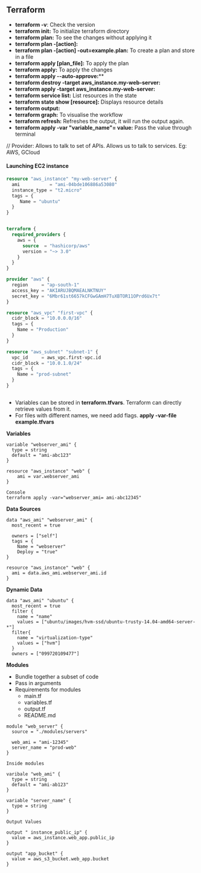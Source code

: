 ## Terraform

- **terraform -v**: Check the version
- **terraform init:** To initialize terraform directory
- **terraform plan:** To see the changes without applying it
- **terraform plan -[action]:**
- **terraform plan -[action] -out=example.plan:** To create a plan and store in a file
- **terraform apply [plan_file]:** To apply the plan
- **terraform apply:** To apply the changes
- **terraform apply --auto-approve:****
- **terraform destroy -target aws_instance.my-web-server:**
- **terraform apply -target aws_instance.my-web-server:**
- **terraform service list:** List resources in the state
- **terraform state show [resource]:** Displays resource details
- **terraform output:**
- **terraform graph:** To visualise the workflow
- **terraform refresh:** Refreshes the output, it will run the output again.
- **terraform apply -var "variable_name"= value:** Pass the value through terminal

// Provider: Allows to talk to set of APIs. Allows us to talk to services. Eg: AWS, GCloud

#### Launching EC2 instance

```terraform
resource "aws_instance" "my-web-server" {
  ami           = "ami-04bde106886a53080"
  instance_type = "t2.micro"
  tags = {
     Name = "ubuntu"
  }
}
```

```terraform

terraform {
  required_providers {
    aws = {
      source  = "hashicorp/aws"
      version = "~> 3.0"
    }
  }
}

provider "aws" {
  region     = "ap-south-1"
  access_key = "AKIARUJBQMAEALNKTNUY"
  secret_key = "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"
}

resource "aws_vpc" "first-vpc" {
  cidr_block = "10.0.0.0/16"
  tags = {
    Name = "Production"
  }
}

resource "aws_subnet" "subnet-1" {
  vpc_id     = aws_vpc.first-vpc.id
  cidr_block = "10.0.1.0/24"
  tags = {
    Name = "prod-subnet"
  }
}



```

- Variables can be stored in **terraform.tfvars**. Terraform can directly retrieve values from it.
- For files with different names, we need add flags. **apply -var-file example.tfvars**

**Variables**

```
variable "webserver_ami" {
  type = string
  default = "ami-abc123"
}

resource "aws_instance" "web" {
    ami = var.webserver_ami
}

Console
terraform apply -var="webserver_ami= ami-abc12345"
```

**Data Sources**

```
data "aws_ami" "webserver_ami" {
  most_recent = true
  
  owners = ["self"]
  tags = {
    Name = "webserver"
    Deploy = "true"
}

resource "aws_instance" "web" {
  ami = data.aws_ami.webserver_ami.id
}
```

**Dynamic Data**

```
data "aws_ami" "ubuntu" {
  most_recent = true
  filter {
    name = "name"
    values = ["ubuntu/images/hvm-ssd/ubuntu-trusty-14.04-amd64-server-*"]
  filter{
    name = "virtualization-type"
    values = ["hvm"]
  }
  owners = ["099720109477"]
```

**Modules**

- Bundle together a subset of code
- Pass in arguments
- Requirements for modules
  - main.tf
  - variables.tf
  - output.tf
  - README.md

```
module "web_server" {
  source = "./modules/servers"
  
  web_ami = "ami-12345"
  server_name = "prod-web"
}

Inside modules

varibale "web_ami" {
  type = string
  default = "ami-ab123"
}

variable "server_name" {
  type = string
}

Output Values

output " instance_public_ip" {
  value = aws_instance.web_app.public_ip
}

output "app_bucket" {
  value = aws_s3_bucket.web_app.bucket
}
```







